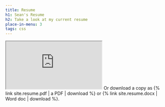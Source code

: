 ```yaml
---
title: Resume
h1: Sean's Resume
h2: Take a look at my current resume
place-in-menu: 3
tags: css
---
```

<iframe title="{{ page.h1 }}" src="https://docs.google.com/viewer?url={{ site.address | append: site.resume.pdf | url_encode }}&embedded=true"></iframe>
Or download a copy as {% link site.resume.pdf | a PDF | download %} or {% link site.resume.docx | Word doc | download %}.
